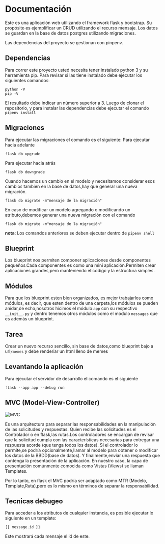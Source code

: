 # Documentación
Este es una aplicación web utilizando el framework flask y bootstrap. Su propósito es ejemplificar un CRUD utilizando el recurso mensaje.
Los datos se guardan en la base de datos postgres utilizando migraciones.

Las dependencias del proyecto se gestionan con pinpenv.

## Dependencias
Para correr este proyecto usted necesita tener instalado python 3 y su herramienta pip.
Para revisar si las tiene instalado debe ejecutar los siguientes comandos:

```
python -V
pip -V
```

El resultado debe indicar un número superior a 3.
Luego de clonar el repositorio, y para instalar las dependencias debe ejecutar el comando `pipenv install`

## Migraciones
Para ejecutar las migraciones el comando es el siguiente:
Para ejecutar hacia adelante
```
flask db upgrade
```

Para ejecutar hacia atrás
```
flask db downgrade
```

Cuando hacemos un cambio en el modelo y necesitamos considerar esos cambios tambien en la base de datos,hay que generar una nueva migración.

```
flask db migrate -m"mensaje de la migración"
```

En caso de modificar un modelo agregando o modificando un atributo,debemos generar una nueva migración con el comando

```
flask db migrate -m"mensaje de la migración"
```

**nota**: Los comandos anteriores se deben ejecutar dentro de `pipenv shell`

## Blueprint

Los blueprint nos permiten componer aplicaciones desde componentes pequeños.Cada
componentes es como una mini aplicación.Permiten crear aplicaciones grandes,pero manteniendo el codigo y la estructura simples.

## Módulos

Para que los blueprint esten bien organizados, es mejor trabajarlos como módulos, es decir, que esten dentro de una carpeta,los módulos se pueden anidar,de echo,nosotros hicimos el módulo `app` con su respectivo `__init__.py` y dentro tenemos otros módulos como el módulo `messages` que es además un blueprint.

## Tarea 
Crear un nuevo recurso sencillo, sin base de datos,como blueprint bajo a
url`/memes` y debe renderiar un html lleno de memes


## Levantando la aplicación
Para ejecutar el servidor de desarrollo el comando es el siguiente

```
flask --app app --debug run
```

## MVC (Model-View-Controller)

![MVC](https://cdn.educba.com/academy/wp-content/uploads/2019/04/what-is-mvc-design-pattern.jpg.webp)

Es una arquitectura para separar las responsabilidades en la manipulación de las solicitudes y respuestas. Quien recibe las solicitudes es el Controlador o en flask,las rutas.Los controladores se encargan de revisar que la solicitud cumpla con las características necesarias para entregar una respuesta acorde (que tenga todos los datos). Si el controlador lo permite,se podría opcionalmente,llamar al modelo para obtener o modificar los datos de la BBDD(base de datos). Y finalmente,enviar una respuesta que contenga la presentación de la aplicación. En nuestro caso, la capa de presentación comúnmente comocida como Vistas (Views) se llaman Templates.

Por lo tanto, en flask el MVC podría ser adaptado como MTR (Modelo, Template,Ruta),pero es lo mismo en términos de separar la responsabilidad.


## Tecnicas debugeo

Para acceder a los atributos de cualquier instancia, es posible ejecutar lo siguiente en un template:

```
{{ message.id }}
```

Este mostrará cada mensaje el id de este.





